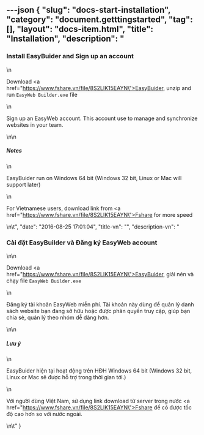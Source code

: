 ---json
{
    "slug": "docs-start-installation",
    "category": "document.getttingstarted",
    "tag": [],
    "layout": "docs-item.html",
    "title": "Installation",
    "description": "<h3> Install EasyBuider and Sign up an account </h3>\n<p>Download  <a href=\"https://www.fshare.vn/file/8S2LIK15EAYN\">EasyBuider</a>, unzip and run <code>EasyWeb Builder.exe</code> file</p>\n<p>Sign up an EasyWeb account. This account use to manage and synchronize websites in your team. </p>\n\n<h5> Notes</h5>\n<p>EasyBuider run on Windows 64 bit (Windows 32 bit, Linux or Mac will support later)</p>\n<p>For Vietnamese users, download link from <a href=\"https://www.fshare.vn/file/8S2LIK15EAYN\">Fshare</a> for more speed</p>\n\t",
    "date": "2016-08-25 17:01:04",
    "title-vn": "",
    "description-vn": "<h3> Cài đặt EasyBuilder và Đăng ký EasyWeb account</h3>\n\n<p>Download  <a href=\"https://www.fshare.vn/file/8S2LIK15EAYN\">EasyBuider</a>, giải nén và chạy file <code>EasyWeb Builder.exe</code> </p>\n<p>Đăng ký tài khoản EasyWeb miễn phí. Tài khoản này dùng để quản lý danh sách website bạn đang sở hữu hoặc được phân quyền truy cập,  giúp bạn chia sẻ, quản lý theo nhóm dễ dàng hơn. </p>\n\n<h5> Lưu ý</h5>\n<p>EasyBuider hiện tại hoạt động trên HĐH Windows 64 bit (Windows 32 bit, Linux or Mac sẽ được hỗ trợ trong thời gian tới.)</p>\n<p> Với người dùng Việt Nam, sử dụng link download từ server trong nước  <a href=\"https://www.fshare.vn/file/8S2LIK15EAYN\">Fshare</a> để có được tốc độ cao hơn so với nước ngoài.</p>\n\t"
}
---
